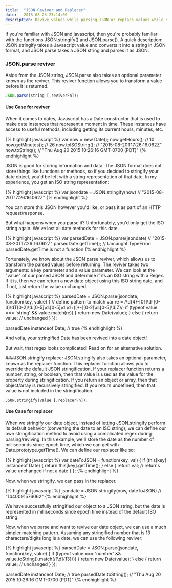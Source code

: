 ```yaml
---
title:  "JSON Reviver and Replacer"
date:   2015-08-23 23:14:00
description: Revive values while parsing JSON or replace values while stringifying JSON
---
```


If you're familiar with JSON and javascript, then you're probably familiar with the functions JSON.stringify() and JSON.parse(). A quick description: JSON.stringify takes a Javascript value and converts it into a string in JSON format, and JSON.parse takes a JSON string and parses it as JSON.

### JSON.parse reviver
Aside from the JSON string, JSON.parse also takes an optional parameter known as the reviver. This reviver function allows you to transform a value before it is returned.

```javascript
JSON.parse(string [,reviverFn]);
```

#### Use Case for reviver
When it comes to dates, Javascript has a Date constructor that is used to make date instances that represent a moment in time. These instances have access to useful methods, including getting its current hours, minutes, etc.

{% highlight javascript %}
var now = new Date();
now.getHours();  // 10
now.getMinutes();  // 26
now.toISOString();  //  "2015-08-20T17:26:16.062Z"
now.toString();  // "Thu Aug 20 2015 10:26:16 GMT-0700 (PDT)"
{% endhighlight %}

JSON is good for storing information and data. The JSON format does not store things like functions or methods, so if you decided to stringify your date object, you'd be left with a string representation of that date. In my experience, you get an ISO string representation:

{% highlight javascript %}
var jsondate = JSON.stringify(now) // "2015-08-20T17:26:16.062Z"
{% endhighlight %}

You can store this JSON however you'd like, or pass it as part of an HTTP request/response.

But what happens when you parse it? Unfortunately, you'd only get the ISO string again. We've lost all date methods for this date.

{% highlight javascript %}
var parsedDate = JSON.parse(jsondate)  // "2015-08-20T17:26:16.062Z"
parsedDate.getTime(); // Uncaught TypeError: parsedDate.getTime is not a function
{% endhighlight %}

Fortunately, we know about the JSON parse reviver, which allows us to transform the parsed values before returning. The reviver takes two arguments: a key parameter and a value parameter. We can look at the "value" of our parsed JSON and determine if its an ISO string with a Regex. If it is, then we can return a new date object using this ISO string date, and if not, just return the value unchanged.

{% highlight javascript %}
parsedDate = JSON.parse(jsondate, function(key, value) {
  // define pattern to match
  var re = /\d{4}-[01]\d-[0-3]\dT[0-2]\d:[0-5]\d:[0-5]\d\.\d+([+-][0-2]\d:[0-5]\d|Z)/;
  if (typeof value === 'string' && value.match(re)) {
    return new Date(value);
  } else {
    return value; // unchanged
  }
});

parsedDate instanceof Date; // true
{% endhighlight %}

And voila, your stringified Date has been revived into a date object!

But wait, that regex looks complicated! Read on for an alternative solution.

###JSON.stringify replacer
JSON.stringify also takes an optional parameter, known as the replacer function. This replacer function allows you to override the default JSON stringification. If your replacer function returns a number, string, or boolean, then that value is used as the value for the property during stringification. If you return an object or array, then that object/array is recursively stringified. If you return undefined, then that value is not included in the stringification.

```
JSON.stringify(value [,replacerFn]);
```

#### Use Case for replacer
When we stringify our date object, instead of letting JSON.stringify perform its default behavior (converting the date to an ISO string), we can define our own stringification method to avoid using a complicated regex during parsing/reviving. In this example, we'll store the date as the number of milliseconds since epoch time, which we can get with Date.prototype.getTime(). We can define our replacer like so:

{% highlight javascript %}
var dateToJSON = function(key, val) {
  if (this[key] instanceof Date) {
    return this[key].getTime();
  } else {
    return val; // returns value unchanged if not a date
  }
};
{% endhighlight %}

Now, when we stringify, we can pass in the replacer.

{% highlight javascript %}
jsondate = JSON.stringify(now, dateToJSON) // "1440091576062"
{% endhighlight %}

We have successfully stringified our object to a JSON string, but the date is represented in milliseconds since epoch time instead of the default ISO string.

Now, when we parse and want to revive our date object, we can use a much simpler matching pattern. Assuming any stringified number that is 13 characters/digits long is a date, we can use the following reviver:

{% highlight javascript %}
parsedDate = JSON.parse(jsondate, function(key, value) {
  if (typeof value === 'number' && value.toString().match(/[\d]{13}/)) {
    return new Date(value);
  } else {
    return value; // unchanged
  }
});

parsedDate instanceof Date; // true
parsedDate.toString(); // "Thu Aug 20 2015 10:26:16 GMT-0700 (PDT)"
{% endhighlight %}
